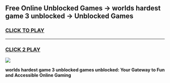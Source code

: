
## Free Online Unblocked Games → worlds hardest game 3 unblocked → Unblocked Games
<h3>
<a href="https://premium.freeplayer.one?title=worlds_hardest_game_3_unblocked&ref=21F">CLICK TO PLAY</a></h3>
<hr>

<h3>
<a href="https://premium.freeplayer.one?title=worlds_hardest_game_3_unblocked&ref=21F">CLICK 2 PLAY</a>
  
</h3>

<a href="https://premium.freeplayer.one?title=worlds_hardest_game_3_unblocked&ref=21F/"><img src="https://clearcache.store/games.png"></a>


**worlds hardest game 3 unblocked games unblocked: Your Gateway to Fun and Accessible Online Gaming**
